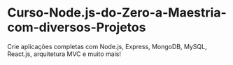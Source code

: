 # Curso-Node.js-do-Zero-a-Maestria-com-diversos-Projetos
Crie aplicações completas com Node.js, Express, MongoDB, MySQL, React.js, arquitetura MVC e muito mais!

